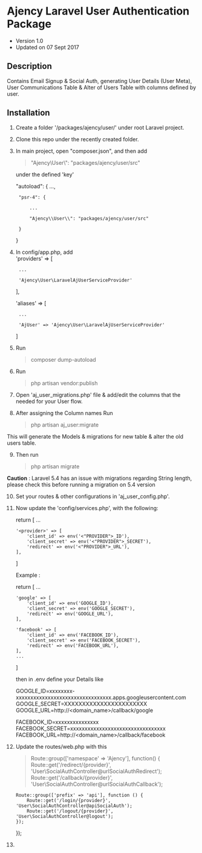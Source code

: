 # Ajency Laravel User Authentication Package

- Version 1.0
- Updated on 07 Sept 2017

## Description
Contains Email Signup &amp; Social Auth, generating User Details (User Meta), User Communications Table &amp; Alter of Users Table with columns defined by user.

## Installation
1. Create a folder '/packages/ajency/user/' under root Laravel project.
2. Clone this repo under the recently created folder.
3. In main project, open "composer.json", and then add <br/>
	> "Ajency\\User\\": "packages/ajency/user/src"<br/>
	
	under the defined 'key'
	
	"autoload": {
		...,

		"psr-4": {

			...

			"Ajency\\User\\": "packages/ajency/user/src"

		}
	}

4. In config/app.php, add <br/>
	'providers' => [

		...

		'Ajency\User\LaravelAjUserServiceProvider'

	],

	'aliases' => [

		...

		'AjUser' => 'Ajency\User\LaravelAjUserServiceProvider'
	]

5. Run
	> composer dump-autoload

6. Run 
	> php artisan vendor:publish

7. Open 'aj_user_migrations.php' file & add/edit the columns that the needed for your User flow.

8. After assigning the Column names Run <br/>
	> php artisan aj_user:migrate<br/>

This will generate the Models & migrations for new table & alter the old users table.

9. Then run <br/>
	> php artisan migrate<br/>

<b>Caution</b> : Laravel 5.4 has an issue with migrations regarding String length, please check this before running a migration on 5.4 version<br/>

10. Set your routes & other configurations in 'aj_user_config.php'.<br/>

11. Now update the 'config/services.php', with the following: <br/>
	
	return [
		...

		'<provider>' => [
	        'client_id' => env('<"PROVIDER">_ID'),
	        'client_secret' => env('<"PROVIDER">_SECRET'),
	        'redirect' => env('<"PROVIDER">_URL'),
	    ],
	]

    Example : 
	
	return [
		...

		'google' => [
	        'client_id' => env('GOOGLE_ID'),
	        'client_secret' => env('GOOGLE_SECRET'),
	        'redirect' => env('GOOGLE_URL'),
	    ],

	    'facebook' => [
	        'client_id' => env('FACEBOOK_ID'),
	        'client_secret' => env('FACEBOOK_SECRET'),
	        'redirect' => env('FACEBOOK_URL'),
	    ],
	    ...
	]

	then in .env define your Details like 

	GOOGLE_ID=xxxxxxxx-xxxxxxxxxxxxxxxxxxxxxxxxxxxxxxxxx.apps.googleusercontent.com<br/>
	GOOGLE_SECRET=XXXXXXXXXXXXXXXXXXXXXXX<br/>
	GOOGLE_URL=http://<domain_name>/callback/google<br/>

	FACEBOOK_ID=xxxxxxxxxxxxxxx<br/>
	FACEBOOK_SECRET=xxxxxxxxxxxxxxxxxxxxxxxxxxxxxxxxx<br/>
	FACEBOOK_URL=http://<domain_name>/callback/facebook<br/>

12. Update the routes/web.php with this <br/>

	> Route::group(['namespace' => 'Ajency'], function() {
		Route::get('/redirect/{provider}', 'User\SocialAuthController@urlSocialAuthRedirect');
		Route::get('/callback/{provider}', 'User\SocialAuthController@urlSocialAuthCallback');

		Route::group(['prefix' => 'api'], function () {
			Route::get('/login/{provider}', 'User\SocialAuthController@apiSocialAuth');
			Route::get('/logout/{provider}', 'User\SocialAuthController@logout');
		});
	});

13. 